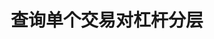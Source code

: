 ---
title: 查询单个交易对杠杆分层
position_number: 4
type: get
description: /v1/public/leverage/bracket/detail
parameters:
    -
        name: symbol
        type: string
        mandatory: true
        default: N/A
        description: 交易对
        ranges:
content_markdown: 注：**此方法不需要签名**
left_code_blocks:
    -
        code_block: "public void getKLine() {\r\n\tString text = HttpUtil.get(URL + \"/data/api/v1/getKLine?market=btc_usdt&type=1min&since=0\");\r\n\tSystem.out.println(text);\r\n}"
        title: Java
        language: java
right_code_blocks:
    - code_block: |-
        {
          "error": {
            "code": "",
            "msg": ""
          },
          "msgInfo": "",
          "result": {
            "leverageBrackets": [
              {
                "bracket": 0, //档位
                "maintMarginRate": 0, //维持保证金率
                "maxLeverage": 0, //最大杠杆倍数
                "maxNominalValue": 0, //该层最大名义价值
                "maxStartMarginRate": 0, //最大起始保证金率
                "minLeverage": 0, //最小杠杆倍数
                "startMarginRate": 0, //起始保证金率
                "symbol": "" //交易对
              }
            ],
            "symbol": ""
          },
          "returnCode": 0
        }
      title: Response
      language: json
---